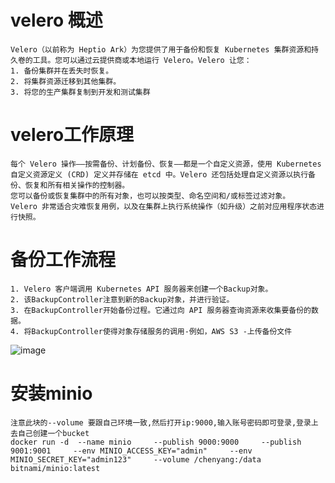 # velero 概述
```
Velero（以前称为 Heptio Ark）为您提供了用于备份和恢复 Kubernetes 集群资源和持久卷的工具。您可以通过云提供商或本地运行 Velero。Velero 让您：
1. 备份集群并在丢失时恢复。
2. 将集群资源迁移到其他集群。
3. 将您的生产集群复制到开发和测试集群
```
# velero工作原理
```
每个 Velero 操作——按需备份、计划备份、恢复——都是一个自定义资源，使用 Kubernetes 自定义资源定义 (CRD) 定义并存储在 etcd 中。Velero 还包括处理自定义资源以执行备份、恢复和所有相关操作的控制器。
您可以备份或恢复集群中的所有对象，也可以按类型、命名空间和/或标签过滤对象。
Velero 非常适合灾难恢复用例，以及在集群上执行系统操作（如升级）之前对应用程序状态进行快照。
```
# 备份工作流程
```
1. Velero 客户端调用 Kubernetes API 服务器来创建一个Backup对象。
2. 该BackupController注意到新的Backup对象，并进行验证。
3. 在BackupController开始备份过程。它通过向 API 服务器查询资源来收集要备份的数据。
4. 将BackupController使得对象存储服务的调用-例如，AWS S3 -上传备份文件
```
![image](https://user-images.githubusercontent.com/39818267/142493899-5fdc5c99-ec7e-4259-bff3-8a4fb5bfb796.png)
# 安装minio
```
注意此块的--volume 要跟自己环境一致,然后打开ip:9000,输入账号密码即可登录,登录上去自己创建一个bucket
docker run -d  --name minio     --publish 9000:9000     --publish 9001:9001     --env MINIO_ACCESS_KEY="admin"     --env MINIO_SECRET_KEY="admin123"     --volume /chenyang:/data     bitnami/minio:latest
```
